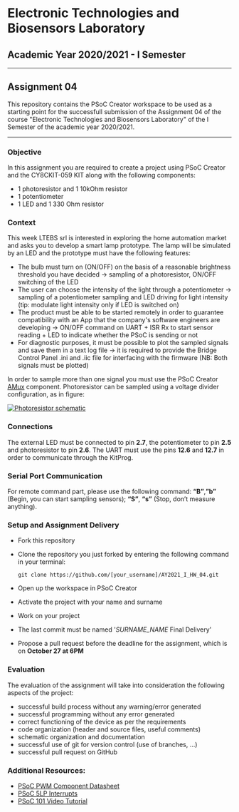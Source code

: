 # Electronic Technologies and Biosensors Laboratory
## Academic Year 2020/2021 - I Semester
---
## Assignment 04
This repository contains the PSoC Creator workspace to be used as a starting point for the successfull submission of the Assignment 04 of the course "Electronic Technologies and Biosensors Laboratory" of the I Semester of the academic year 2020/2021.

---
### Objective
In this assignment you are required to create a project using PSoC Creator and the CY8CKIT-059 KIT along with the following components:
-	1 photoresistor and 1 10kOhm resistor
-	1 potentiometer
-	1 LED and 1 330 Ohm resistor

### Context
This week LTEBS srl is interested in exploring the home automation market and asks you to develop a smart lamp prototype. The lamp will be simulated by an LED and the prototype must have the following features:
- The bulb must turn on (ON/OFF) on the basis of a reasonable brightness threshold you have decided -> sampling of a photoresistor, ON/OFF switching of the LED
- The user can choose the intensity of the light through a potentiometer -> sampling of a potentiometer sampling and LED driving for light intensity (tip: modulate light intensity only if LED is switched on)
- The product must be able to be started remotely in order to guarantee compatibility with an App that the company's software engineers are developing -> ON/OFF command on UART + ISR Rx to start sensor reading + LED to indicate whether the PSoC is sending or not
- For diagnostic purposes, it must be possible to plot the sampled signals and save them in a text log file -> it is required to provide the Bridge Control Panel .ini and .iic file for interfacing with the firmware (NB: Both signals must be plotted)

In order to sample more than one signal you must use the PSoC Creator [AMux](https://www.cypress.com/documentation/component-datasheets/analog-multiplexer-amux) component.
Photoresistor can be sampled using a voltage divider configuration, as in figure:

<a href="https://ibb.co/Vm0pbTk"><img src="https://i.ibb.co/tXwPnD1/Cattura.jpg" alt="Photoresistor schematic" border="0"></a>

### Connections
The external LED must be connected to pin **2.7**, the potentiometer to pin **2.5** and photoresistor to pin **2.6**.
The UART must use the pins **12.6** and **12.7** in order to communicate through the KitProg.

### Serial Port Communication
For remote command part, please use the following command: **“B”**,**”b”** (Begin, you can start sampling sensors); **“S”**, **“s”** (Stop, don’t measure anything).

### Setup and Assignment Delivery
- Fork this repository 
- Clone the repository you just forked by entering the following command in your terminal:

    `git clone https://github.com/[your_username]/AY2021_I_HW_04.git`
- Open up the workspace in PSoC Creator
- Activate the project with your name and surname
- Work on your project
- The last commit must be named '*SURNAME_NAME* Final Delivery'
- Propose a pull request before the deadline for the assignment, which is on **October 27 at 6PM**


### Evaluation
The evaluation of the assignment will take into consideration the following aspects of the project:
- successful build process without any warning/error generated
- successful programming without any error generated
- correct functioning of the device as per the requirements
- code organization (header and source files, useful comments)
- schematic organization and documentation
- successful use of git for version control (use of branches, ...)
- successful pull request on GitHub


### Additional Resources:
- [PSoC PWM Component Datasheet](https://www.cypress.com/file/376411/download)
- [PSoC 5LP Interrupts](https://www.cypress.com/file/44256/download)
- [PSoC 101 Video Tutorial](https://www.youtube.com/watch?v=LrXXpQr1itY&list=PLX6sqqUB8iOjsMfGEDcsPSuYLEFCh50Hr)